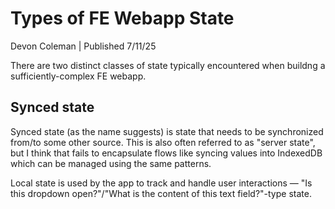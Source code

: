 # Types of FE Webapp State

Devon Coleman | Published 7/11/25

There are two distinct classes of state typically encountered when buildng a sufficiently-complex FE webapp.

## Synced state

Synced state (as the name suggests) is state that needs to be synchronized from/to some other source. This is also often referred to as "server state", but I think that fails to encapsulate flows like syncing values into IndexedDB which can be managed using the same patterns.

Local state is used by the app to track and handle user interactions — "Is this dropdown open?"/"What is the content of this text field?"-type state.
